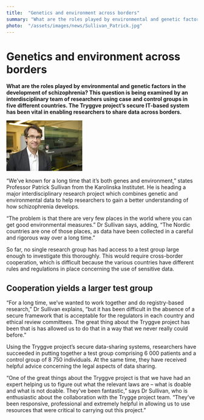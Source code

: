 ```yaml
---
title:  "Genetics and environment across borders" 
summary: "What are the roles played by environmental and genetic factors in the development of schizophrenia? This question is being examined by an interdisciplinary team of researchers in five different countries. The Tryggve secure IT-based system has been vital in enabling researchers to share data across borders."
photo:  "/assets/images/news/Sullivan_Patrick.jpg"
---
```


Genetics and environment across borders
=======================================

**What are the roles played by environmental and genetic factors in the development of schizophrenia? This question is being examined by an interdisciplinary team of researchers using case and control groups in five different countries. The Tryggve project’s secure IT-based system has been vital in enabling researchers to share data across borders.**

<a href="/assets/images/news/Sullivan_Patrick.jpg"> <img class="smallpic" src="/assets/images/news/Sullivan_Patrick_small.jpg"> </a>

“We’ve known for a long time that it’s both genes and environment,” states Professor Patrick Sullivan from the Karolinska Institutet. He is heading a major interdisciplinary research project which combines genetic and environmental data to help researchers to gain a better understanding of how schizophrenia develops.

“The problem is that there are very few places in the world where you can get good environmental measures.” Dr Sullivan says, adding, “The Nordic countries are one of those places, as data have been collected in a careful and rigorous way over a long time.”

So far, no single research group has had access to a test group large enough to investigate this thoroughly. This would require cross-border cooperation, which is difficult because the various countries have different rules and regulations in place concerning the use of sensitive data.

Cooperation yields a larger test group
--------------------------------------

“For a long time, we’ve wanted to work together and do registry-based research,” Dr Sullivan explains, “but it has been difficult in the absence of a secure framework that is acceptable for the regulators in each country and ethical review committees. The great thing about the Tryggve project has been that is has allowed us to do that in a way that we never really could before.”

Using the Tryggve project’s secure data-sharing systems, researchers have succeeded in putting together a test group comprising 6 000 patients and a control group of 8 750 individuals. At the same time, they have received helpful advice concerning the legal aspects of data sharing.

“One of the great things about the Tryggve project is that we have had an expert helping us to figure out what the relevant laws are – what is doable and what is not doable. They’ve been fantastic,” says Dr Sullivan, who is enthusiastic about the collaboration with the Trygge project team. “They’ve been responsive, professional and extremely helpful in allowing us to use resources that were critical to carrying out this project.”
